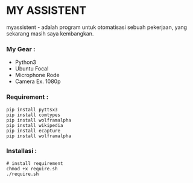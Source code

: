 # MY ASSISTENT
myassistent - adalah program untuk otomatisasi sebuah pekerjaan, yang sekarang masih saya kembangkan.

### My Gear :
- Python3
- Ubuntu Focal
- Microphone Rode
- Camera Ex. 1080p

### Requirement :
```Shell
pip install pyttsx3
pip install comtypes
pip install wolframalpha
pip install wikipedia
pip install ecapture
pip install wolframalpha
```

### Installasi :
```Shell
# install requirement
chmod +x require.sh
./require.sh
```